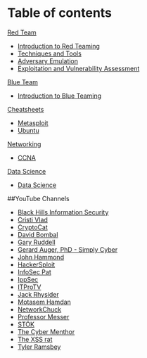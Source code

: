 # Table of contents
[Red Team]()
  - [Introduction to Red Teaming](Docker/C1.Containers_Essentials-Docker.md)
  - [Techniques and Tools](Tools/IntroClass/Memory/MemoryAnalysis.md)
  - [Adversary Emulation](Tools/IntroClass/TCPDump/TCPDump.md)
  - [Exploitation and Vulnerability Assessment](Tools/IntroClass/WebLogReview/WebLogReview.md)

[Blue Team]()
  - [Introduction to Blue Teaming](Docker/C1.Containers_Essentials-Docker.md)

[Cheatsheets]()
  - [Metasploit](003_Cheatsheets/Metasploit.md)
  - [Ubuntu](003_Cheatsheets/Ubuntu.md)

[Networking]()
  - [CCNA](004_Networking/CCNA.md)

[Data Science]()
  - [Data Science](014_Data_Science/Data_Science.md)

##YouTube Channels
  - [Black Hills Information Security](https://www.youtube.com/@BlackHillsInformationSecurity/playlists)
  - [Cristi Vlad](https://www.youtube.com/@CristiVladZ/playlists)
  - [CryptoCat](https://www.youtube.com/@_CryptoCat/playlists)
  - [David Bombal](https://www.youtube.com/@davidbombal/playlists)
  - [Gary Ruddell](https://www.youtube.com/@garyruddellofficial/playlists)
  - [Gerard Auger, PhD - Simply Cyber](https://www.youtube.com/@SimplyCyber/playlists)
  - [John Hammond](https://www.youtube.com/@_JohnHammond/playlists)
  - [HackerSploit](https://www.youtube.com/HackerSploit/playlists)
  - [InfoSec Pat](https://www.youtube.com/@InfoSecPat/playlists)
  - [IppSec](https://www.youtube.com/@ippsec/playlists)
  - [ITProTV](https://www.youtube.com/@ItproTv/playlists)
  - [Jack Rhysider](https://www.youtube.com/@JackRhysider/playlists)
  - [Motasem Hamdan](https://www.youtube.com/@MotasemHamdan/playlists)
  - [NetworkChuck](https://www.youtube.com/@NetworkChuck/playlists)
  - [Professor Messer](https://www.youtube.com/@professormesser/playlists)
  - [STÖK](https://www.youtube.com/@STOKfredrik/playlists)
  - [The Cyber Menthor](https://www.youtube.com/@TCMSecurityAcademy/playlists)
  - [The XSS rat](https://www.youtube.com/@TheXSSrat/playlists)
  - [Tyler Ramsbey](https://www.youtube.com/@TylerRamsbey/playlists)

